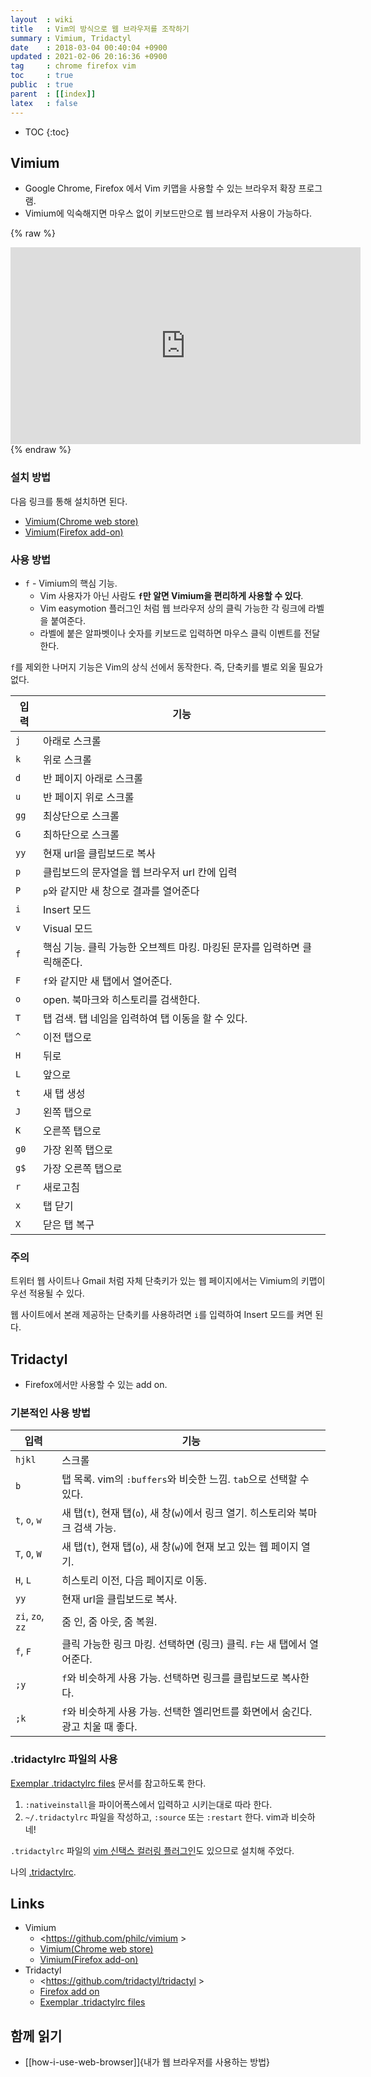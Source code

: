 ```yaml
---
layout  : wiki
title   : Vim의 방식으로 웹 브라우저를 조작하기
summary : Vimium, Tridactyl
date    : 2018-03-04 00:40:04 +0900
updated : 2021-02-06 20:16:36 +0900
tag     : chrome firefox vim
toc     : true
public  : true
parent  : [[index]]
latex   : false
---
```

* TOC
{:toc}

## Vimium

* Google Chrome, Firefox 에서 Vim 키맵을 사용할 수 있는 브라우저 확장 프로그램.
* Vimium에 익숙해지면 마우스 없이 키보드만으로 웹 브라우저 사용이 가능하다.

{% raw %}
<iframe width="560" height="315" src="https://www.youtube.com/embed/t67Sn0RGK54" frameborder="0" allow="autoplay; encrypted-media" allowfullscreen></iframe>
{% endraw %}

### 설치 방법

다음 링크를 통해 설치하면 된다.

* [Vimium(Chrome web store)](https://chrome.google.com/webstore/detail/vimium/dbepggeogbaibhgnhhndojpepiihcmeb)
* [Vimium(Firefox add-on)](https://addons.mozilla.org/en-US/firefox/addon/vimium-ff/)

### 사용 방법

* `f` - Vimium의 핵심 기능.
    * Vim 사용자가 아닌 사람도 **`f`만 알면 Vimium을 편리하게 사용할 수 있다**.
    * Vim easymotion 플러그인 처럼 웹 브라우저 상의 클릭 가능한 각 링크에 라벨을 붙여준다.
    * 라벨에 붙은 알파벳이나 숫자를 키보드로 입력하면 마우스 클릭 이벤트를 전달한다.

`f`를 제외한 나머지 기능은 Vim의 상식 선에서 동작한다. 즉, 단축키를 별로 외울 필요가 없다.

| 입력 | 기능                                                                     |
|------|--------------------------------------------------------------------------|
| `j`  | 아래로 스크롤                                                            |
| `k`  | 위로 스크롤                                                              |
| `d`  | 반 페이지 아래로 스크롤                                                  |
| `u`  | 반 페이지 위로 스크롤                                                    |
| `gg` | 최상단으로 스크롤                                                        |
| `G`  | 최하단으로 스크롤                                                        |
| `yy` | 현재 url을 클립보드로 복사                                               |
| `p`  | 클립보드의 문자열을 웹 브라우저 url 칸에 입력                            |
| `P`  | `p`와 같지만 새 창으로 결과를 열어준다                                   |
| `i`  | Insert 모드                                                              |
| `v`  | Visual 모드                                                              |
| `f`  | 핵심 기능. 클릭 가능한 오브젝트 마킹. 마킹된 문자를 입력하면 클릭해준다. |
| `F`  | `f`와 같지만 새 탭에서 열어준다.                                         |
| `o`  | open. 북마크와 히스토리를 검색한다.                                      |
| `T`  | 탭 검색. 탭 네임을 입력하여 탭 이동을 할 수 있다.                        |
| `^`  | 이전 탭으로                                                              |
| `H`  | 뒤로                                                                     |
| `L`  | 앞으로                                                                   |
| `t`  | 새 탭 생성                                                               |
| `J`  | 왼쪽 탭으로                                                              |
| `K`  | 오른쪽 탭으로                                                            |
| `g0` | 가장 왼쪽 탭으로                                                         |
| `g$` | 가장 오른쪽 탭으로                                                       |
| `r`  | 새로고침                                                                 |
| `x`  | 탭 닫기                                                                  |
| `X`  | 닫은 탭 복구                                                             |


### 주의

트위터 웹 사이트나 Gmail 처럼 자체 단축키가 있는 웹 페이지에서는 Vimium의 키맵이 우선 적용될 수 있다.

웹 사이트에서 본래 제공하는 단축키를 사용하려면 `i`를 입력하여 Insert 모드를 켜면 된다.

## Tridactyl

- Firefox에서만 사용할 수 있는 add on.

### 기본적인 사용 방법

| 입력             | 기능                                                                             |
|------------------|----------------------------------------------------------------------------------|
| `hjkl`           | 스크롤                                                                           |
| `b`              | 탭 목록. vim의 `:buffers`와 비슷한 느낌. `tab`으로 선택할 수 있다.               |
| `t`, `o`, `w`    | 새 탭(`t`), 현재 탭(`o`), 새 창(`w`)에서 링크 열기. 히스토리와 북마크 검색 가능. |
| `T`, `O`, `W`    | 새 탭(`t`), 현재 탭(`o`), 새 창(`w`)에 현재 보고 있는 웹 페이지 열기.            |
| `H`, `L`         | 히스토리 이전, 다음 페이지로 이동.                                               |
| `yy`             | 현재 url을 클립보드로 복사.                                                      |
| `zi`, `zo`, `zz` | 줌 인, 줌 아웃, 줌 복원.                                                         |
| `f`, `F`         | 클릭 가능한 링크 마킹. 선택하면 (링크) 클릭. `F`는 새 탭에서 열어준다.           |
| `;y`             | `f`와 비슷하게 사용 가능. 선택하면 링크를 클립보드로 복사한다.                   |
| `;k`             | `f`와 비슷하게 사용 가능. 선택한 엘리먼트를 화면에서 숨긴다. 광고 치울 때 좋다.  |

### .tridactylrc 파일의 사용

[Exemplar .tridactylrc files][tridactylrc] 문서를 참고하도록 한다.

1. `:nativeinstall`을 파이어폭스에서 입력하고 시키는대로 따라 한다.
2. `~/.tridactylrc` 파일을 작성하고, `:source` 또는 `:restart` 한다. vim과 비슷하네!

`.tridactylrc` 파일의 [vim 신택스 컬러링 플러그인]( https://github.com/tridactyl/vim-tridactyl )도 있으므로 설치해 주었다.

나의 [.tridactylrc]( https://github.com/johngrib/dotfiles/blob/master/.tridactylrc ).

## Links

- Vimium
    - <https://github.com/philc/vimium >
    - [Vimium(Chrome web store)](https://chrome.google.com/webstore/detail/vimium/dbepggeogbaibhgnhhndojpepiihcmeb)
    - [Vimium(Firefox add-on)](https://addons.mozilla.org/en-US/firefox/addon/vimium-ff/)
- Tridactyl
    - <https://github.com/tridactyl/tridactyl >
    - [Firefox add on]( https://addons.mozilla.org/ko/firefox/addon/tridactyl-vim/ )
    - [Exemplar .tridactylrc files][tridactylrc]

## 함께 읽기

- [[how-i-use-web-browser]]{내가 웹 브라우저를 사용하는 방법}


[tridactylrc]: https://github.com/tridactyl/tridactyl/wiki/Exemplar-.tridactylrc-files
